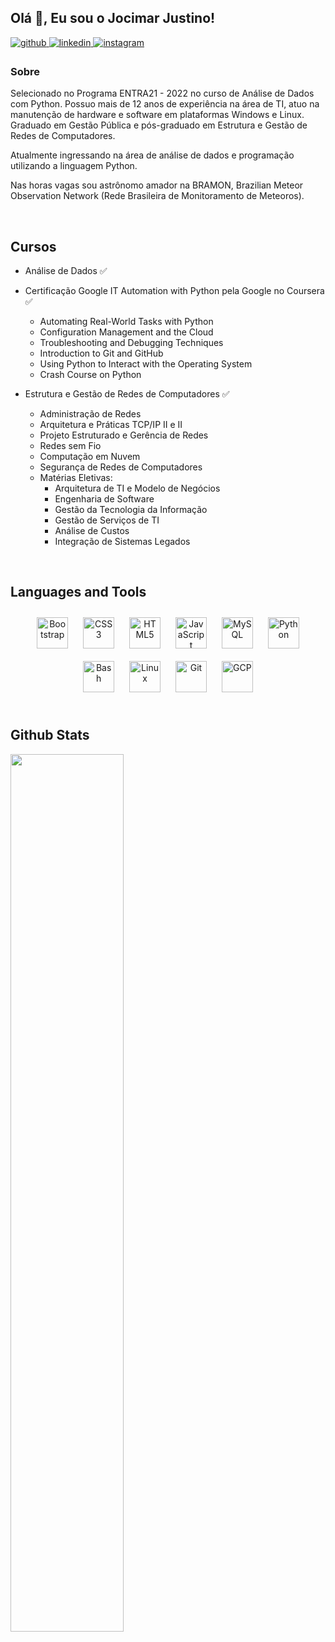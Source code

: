 ## Olá 👋, Eu sou o Jocimar Justino!

<a href="https://github.com/jocimarjustino" target="_blank">
  <img
  src=https://img.shields.io/badge/github-%2324292e.svg?&style=for-the-badge&logo=github&logoColor=white
  alt=github style="margin-bottom: 5px;" />
</a>
<a href="https://linkedin.com/in/jocimarjustino" target="_blank">
  <img
  src=https://img.shields.io/badge/linkedin-%231E77B5.svg?&style=for-the-badge&logo=linkedin&logoColor=white
  alt=linkedin style="margin-bottom: 5px;" />
</a>
<a href="https://instagram.com/jocimarjustino" target="_blank">
  <img
  src=https://img.shields.io/badge/instagram-%23000000.svg?&style=for-the-badge&logo=instagram&logoColor=white
  alt=instagram style="margin-bottom: 5px;" />
</a>

### Sobre 

Selecionado no Programa ENTRA21 - 2022 no curso de Análise de Dados
com Python. Possuo mais de 12 anos de experiência na área de TI, atuo na
manutenção de hardware e software em plataformas Windows e Linux. Graduado em
Gestão Pública e pós-graduado em Estrutura e Gestão de Redes de Computadores.

Atualmente ingressando na área de análise de dados e programação utilizando a
linguagem Python. 

Nas horas vagas sou astrônomo amador na BRAMON, Brazilian
Meteor Observation Network (Rede Brasileira de Monitoramento de Meteoros).

<br />

## Cursos 

- Análise de Dados ✅ 

- Certificação Google IT Automation with Python pela Google no Coursera ✅ 
  - Automating Real-World Tasks with Python 
  - Configuration Management and the Cloud
  - Troubleshooting and Debugging Techniques
  - Introduction to Git and GitHub 
  - Using Python to Interact with the Operating System 
  - Crash Course on Python 

- Estrutura e Gestão de Redes de Computadores ✅ 
  - Administração de Redes
  - Arquitetura e Práticas TCP/IP II e II
  - Projeto Estruturado e Gerência de Redes
  - Redes sem Fio
  - Computação em Nuvem
  - Segurança de Redes de Computadores  
  - Matérias Eletivas:
    - Arquitetura de TI e Modelo de Negócios
    - Engenharia de Software
    - Gestão da Tecnologia da Informação
    - Gestão de Serviços de TI
    - Análise de Custos
    - Integração de Sistemas Legados

<br />

## Languages and Tools
<div align="center">
  <a href="https://getbootstrap.com/docs/3.4/javascript/" target="_blank"
    ><img
      style="margin: 10px"
      src="https://profilinator.rishav.dev/skills-assets/bootstrap-plain.svg"
      alt="Bootstrap"
      height="50"
  /></a>
  <a href="https://www.w3schools.com/css/" target="_blank"
    ><img
      style="margin: 10px"
      src="https://profilinator.rishav.dev/skills-assets/css3-original-wordmark.svg"
      alt="CSS3"
      height="50"
  /></a>
  <a href="https://en.wikipedia.org/wiki/HTML5" target="_blank"
    ><img
      style="margin: 10px"
      src="https://profilinator.rishav.dev/skills-assets/html5-original-wordmark.svg"
      alt="HTML5"
      height="50"
  /></a>
  <a href="https://www.javascript.com/" target="_blank"
    ><img
      style="margin: 10px"
      src="https://profilinator.rishav.dev/skills-assets/javascript-original.svg"
      alt="JavaScript"
      height="50"
  /></a>
  <a href="https://www.mysql.com/" target="_blank"
    ><img
      style="margin: 10px"
      src="https://profilinator.rishav.dev/skills-assets/mysql-original-wordmark.svg"
      alt="MySQL"
      height="50"
  /></a>
  <a href="https://www.python.org/" target="_blank"
    ><img
      style="margin: 10px"
      src="https://profilinator.rishav.dev/skills-assets/python-original.svg"
      alt="Python"
      height="50"
  /></a>
  <a href="https://www.gnu.org/software/bash/" target="_blank"
    ><img
      style="margin: 10px"
      src="https://profilinator.rishav.dev/skills-assets/gnu_bash-icon.svg"
      alt="Bash"
      height="50"
  /></a>
  <a href="https://www.linux.org/" target="_blank"
    ><img
      style="margin: 10px"
      src="https://profilinator.rishav.dev/skills-assets/linux-original.svg"
      alt="Linux"
      height="50"
  /></a>
  <a href="https://github.com/" target="_blank"
    ><img
      style="margin: 10px"
      src="https://profilinator.rishav.dev/skills-assets/git-scm-icon.svg"
      alt="Git"
      height="50"
  /></a>
  <a href="https://cloud.google.com/" target="_blank"
    ><img
      style="margin: 10px"
      src="https://profilinator.rishav.dev/skills-assets/google_cloud-icon.svg"
      alt="GCP"
      height="50"
  /></a>
</div>

<br />

## Github Stats

<img
  src="https://github-readme-stats.vercel.app/api?username=jocimarjustino&show_icons=true&count_private=true&hide_border=true&theme=dark"
  align="left"
  style="width: 60%"
/>
